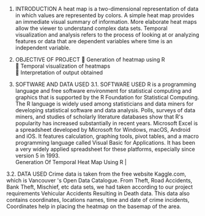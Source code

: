 1. INTRODUCTION 
A heat map is a two-dimensional representation of data in which values are represented by colors. A simple heat map provides an immediate visual summary of information. More elaborate heat maps allow the viewer to understand complex data sets. 
Temporal visualization and analysis refers to the process of looking at or analyzing features or data that are dependent variables where time is an independent variable.  

2. OBJECTIVE OF PROJECT 
 Generation of heatmap using R  
 Temporal visualization of heatmaps  
 Interpretation of output obtained  

3. SOFTWARE AND DATA USED 
3.1. SOFTWARE USED 
R is a programming language and free software environment for statistical computing and graphics that is supported by the R Foundation for Statistical Computing. The R language is widely used among statisticians and data miners for developing statistical software and data analysis. Polls, surveys of data miners, and studies of scholarly literature databases show that R's popularity has increased substantially in recent years. 
Microsoft Excel is a spreadsheet developed by Microsoft for Windows, macOS, Android and iOS. It features calculation, graphing tools, pivot tables, and a macro programming language called Visual Basic for Applications. It has been a very widely applied spreadsheet for these platforms, especially since version 5 in 1993.  
Generation Of Temporal Heat Map Using R |   
 
3.2. DATA USED 
Crime data is taken from the free website Kaggle.com, which is Vancouver 's Open Data Catalogue. From Theft, Road Accidents, Bank Theft, Mischief, etc  data sets, we had taken according to our project requirements Vehicular Accidents Resulting in Death data. This data also contains coordinates, locations names, time and date of crime incidents, Coordinates help in placing the heatmap on the basemap of the area. 
